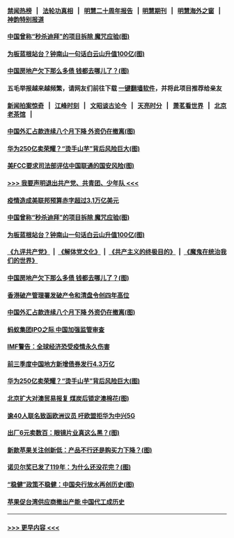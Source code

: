 #### [禁闻热榜](热点新闻.md?t=0)  &nbsp;&nbsp;|&nbsp;&nbsp; [法轮功真相](https://github.com/gfw-breaker/truth/blob/master/README.md?t=0) &nbsp;&nbsp;|&nbsp;&nbsp; [明慧二十周年报告](https://github.com/gfw-breaker/mh-reports/blob/master/README.md?t=0) &nbsp;&nbsp;|&nbsp;&nbsp;[明慧期刊](https://github.com/gfw-breaker/mh-qikan) &nbsp;&nbsp;|&nbsp;&nbsp; [明慧海外之窗](https://github.com/gfw-breaker/mh-news/blob/master/README.md?t=0) &nbsp;&nbsp;|&nbsp;&nbsp; [神韵特别报道](https://github.com/gfw-breaker/mh-news/blob/master/shenyun.md?t=0)
#### [中国曾称“秒杀迪拜”的项目拆除 魔咒应验(图)](../pages/p5/949559.md?t=10180802) 
#### [为板蓝根站台？钟南山一句话白云山升值100亿(图)](../pages/p5/949518.md?t=10180802) 
#### [中国房地产欠下那么多债 钱都去哪儿了？(图)](../pages/p5/949500.md?t=10180802) 
#### 五毛举报越来越频繁，请网友们前往下载 [一键翻墙软件](https://github.com/gfw-breaker/ssr-accounts)，并将此项目推荐给亲友
#### [新闻拍案惊奇](https://github.com/gfw-breaker/banned-news1/blob/master/pages/link4.md) &nbsp;&nbsp;|&nbsp;&nbsp; [江峰时刻](https://github.com/gfw-breaker/banned-news1/blob/master/pages/link4.md) &nbsp;&nbsp;|&nbsp;&nbsp; [文昭谈古论今](https://github.com/gfw-breaker/banned-news1/blob/master/pages/link4.md) &nbsp;&nbsp;|&nbsp;&nbsp; [天亮时分](https://github.com/gfw-breaker/banned-news1/blob/master/pages/link4.md) &nbsp;&nbsp;|&nbsp;&nbsp; [萧茗看世界](https://github.com/gfw-breaker/banned-news1/blob/master/pages/link4.md) &nbsp;&nbsp;|&nbsp;&nbsp; [北京老茶馆](https://github.com/gfw-breaker/banned-news1/blob/master/pages/link4.md) &nbsp;&nbsp;|&nbsp;&nbsp; 
#### [中国外汇占款连续八个月下降 外资仍在撤离(图)](../pages/p5/949477.md?t=10180802) 
#### [华为250亿卖荣耀？“烫手山芋”背后风险巨大(图)](../pages/p5/949462.md?t=10180802) 
#### [美FCC要求司法部评估中国联通的国安风险(图)](../pages/p5/949570.md?t=10180802) 
#### [>>> 我要声明退出共产党、共青团、少年队 <<<](https://github.com/begood0513/goodnews/blob/master/quit/letter.md) 
#### [疫情造成美联邦预算赤字超过3.1万亿美元](../pages/p5/949560.md?t=10180802) 
#### [中国曾称“秒杀迪拜”的项目拆除 魔咒应验(图)](../pages/p5/949559.md?t=10180802) 
#### [为板蓝根站台？钟南山一句话白云山升值100亿(图)](../pages/p5/949518.md?t=10180802) 
#### [《九评共产党》](https://github.com/begood0513/9ping.md/blob/master/README.md) &nbsp;|&nbsp; [《解体党文化》](../../../../jtdwh.md/blob/master/README.md)  &nbsp;|&nbsp; [《共产主义的终极目的》](../../../../gczydzjmd.md/blob/master/README.md) &nbsp;|&nbsp; [《魔鬼在统治我们的世界》](../../../../mgztzwmdsj.md/blob/master/README.md) 
#### [中国房地产欠下那么多债 钱都去哪儿了？(图)](../pages/p5/949500.md?t=10180802) 
#### [香港破产管理署发破产令和清盘令创四年高位](../pages/p5/949486.md?t=10180802) 
#### [中国外汇占款连续八个月下降 外资仍在撤离(图)](../pages/p5/949477.md?t=10180802) 
#### [蚂蚁集团IPO之际 中国加强监管审查](../pages/p5/949468.md?t=10180802) 
#### [IMF警告：全球经济恐受疫情永久伤害](../pages/p5/949467.md?t=10180802) 
#### [前三季度中国地方新增债券发行4.3万亿](../pages/p5/949465.md?t=10180802) 
#### [华为250亿卖荣耀？“烫手山芋”背后风险巨大(图)](../pages/p5/949462.md?t=10180802) 
#### [北京扩大对澳贸易报复 煤炭后锁定澳棉花(图)](../pages/p5/949461.md?t=10180802) 
#### [逾40人联名致函欧洲议员 吁欧盟拒华为中兴5G](../pages/p5/949457.md?t=10180802) 
#### [出厂6元卖数百：眼镜片业真这么黑？(图)](../pages/p5/949414.md?t=10180802) 
#### [新款苹果关注创新低：产品不行还是购买力下降？(图)](../pages/p5/949400.md?t=10180802) 
#### [诺贝尔奖已发了119年：为什么还没花完？(图)](../pages/p5/949411.md?t=10180802) 
#### [“稳健”政策不稳健：中国央行放水再创历史(图)](../pages/p5/949405.md?t=10180802) 
#### [苹果促台湾供应商撤出产能 中国代工成历史](../pages/p5/949388.md?t=10180802) 

----
#### [ >>> 更早内容 <<< ](../indexes/p5-earlier.md)
